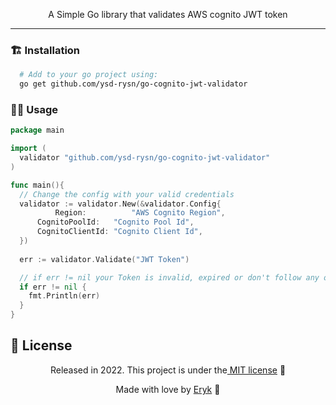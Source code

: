 <p align="center">
  A Simple Go library that validates AWS cognito JWT token
</p>

<hr>

### :building_construction: Installation

```bash
  # Add to your go project using:
  go get github.com/ysd-rysn/go-cognito-jwt-validator
```

### :technologist: Usage

```go
package main

import (
  validator "github.com/ysd-rysn/go-cognito-jwt-validator"
)

func main(){
  // Change the config with your valid credentials
  validator := validator.New(&validator.Config{
      	  Region:          "AWS Cognito Region",
	  CognitoPoolId:   "Cognito Pool Id",
	  CognitoClientId: "Cognito Client Id",
  })
  
  err := validator.Validate("JWT Token")

  // if err != nil your Token is invalid, expired or don't follow any of yout public keys signature
  if err != nil {
    fmt.Println(err)
  }
}
```

## :closed_book: License

<p align="center">Released in 2022. This project is under the<a href="https://github.com/eryk-vieira/go-cognito-jwt-validator/blob/master/LICENSE"> MIT license</a> 🚀</p>

<p align="center"> Made with love by <a href="https://github.com/eryk-vieira">Eryk</a> 🚀</p>

